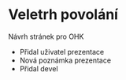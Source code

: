# Veletrh povolání

Návrh stránek pro OHK

* Přidal uživatel prezentace
* Nová poznámka prezentace
* Přidal devel

